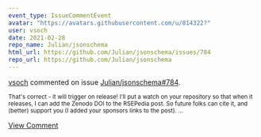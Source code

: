 ```yaml
---
event_type: IssueCommentEvent
avatar: "https://avatars.githubusercontent.com/u/814322?"
user: vsoch
date: 2021-02-28
repo_name: Julian/jsonschema
html_url: https://github.com/Julian/jsonschema/issues/784
repo_url: https://github.com/Julian/jsonschema
---
```


<a href='https://github.com/vsoch' target='_blank'>vsoch</a> commented on issue <a href='https://github.com/Julian/jsonschema/issues/784' target='_blank'>Julian/jsonschema#784</a>.

<small>That's correct - it will trigger on release! I'll put a watch on your repository so that when it releases, I can add the Zenodo DOI to the RSEPedia post. So future folks can cite it, and (better) support you (I added your sponsors links to the post)....</small>

<a href='https://github.com/Julian/jsonschema/issues/784' target='_blank'>View Comment</a>